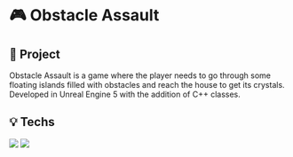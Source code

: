 # 🎮 Obstacle Assault

## 📝 Project
Obstacle Assault is a game where the player needs to go through some floating islands filled with obstacles and reach the house to get its crystals. Developed in Unreal Engine 5 with the addition of C++ classes.

## 💡 Techs
<img src="https://img.shields.io/badge/c++-%2300599C.svg?style=for-the-badge&logo=c%2B%2B&logoColor=white" />
<img src="https://img.shields.io/badge/unrealengine-%23313131.svg?style=for-the-badge&logo=unrealengine&logoColor=white" />
